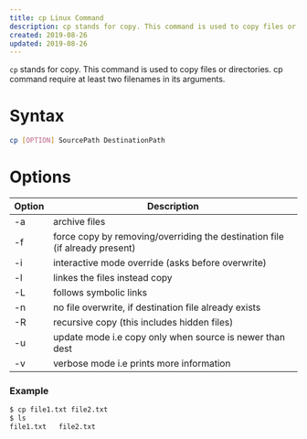 ```yaml
---
title: cp Linux Command
description: cp stands for copy. This command is used to copy files or directories. cp command require at least two filenames in its arguments.
created: 2019-08-26
updated: 2019-08-26
---
```


`cp` stands for copy. This command is used to copy files or directories. cp command require at least two filenames in its arguments.

# Syntax 

```sh
cp [OPTION] SourcePath DestinationPath
```

# Options

|Option|Description|
|---|---|
|-a|archive files|
|-f|force copy by removing/overriding the destination file (if already present)|
|-i|interactive mode override (asks before overwrite)|
|-l|linkes the files instead copy|
|-L|follows symbolic links|
|-n|no file overwrite, if destination file already exists|
|-R|recursive copy (this includes hidden files)|
|-u|update mode i.e copy only when source is newer than dest|
|-v|verbose mode i.e prints more information|

### Example

```sh
$ cp file1.txt file2.txt
$ ls
file1.txt	file2.txt
```
